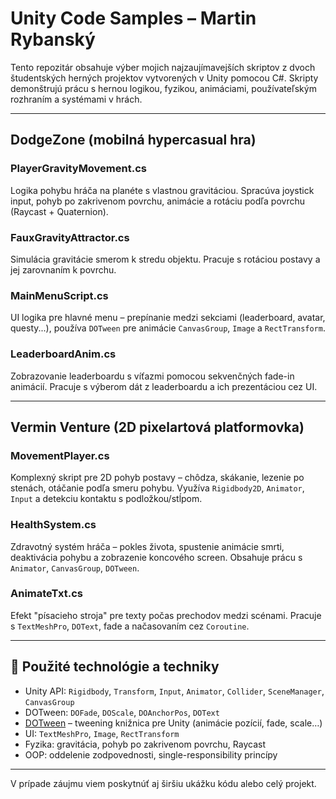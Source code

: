 # Unity Code Samples – Martin Rybanský

Tento repozitár obsahuje výber mojich najzaujímavejších skriptov z dvoch študentských herných projektov vytvorených v Unity pomocou C#. Skripty demonštrujú prácu s hernou logikou, fyzikou, animáciami, používateľským rozhraním a systémami v hrách.

---

## DodgeZone (mobilná hypercasual hra)

### PlayerGravityMovement.cs
Logika pohybu hráča na planéte s vlastnou gravitáciou. Spracúva joystick input, pohyb po zakrivenom povrchu, animácie a rotáciu podľa povrchu (Raycast + Quaternion).

### FauxGravityAttractor.cs
Simulácia gravitácie smerom k stredu objektu. Pracuje s rotáciou postavy a jej zarovnaním k povrchu.

### MainMenuScript.cs
UI logika pre hlavné menu – prepínanie medzi sekciami (leaderboard, avatar, questy...), používa `DOTween` pre animácie `CanvasGroup`, `Image` a `RectTransform`.

### LeaderboardAnim.cs
Zobrazovanie leaderboardu s víťazmi pomocou sekvenčných fade-in animácií. Pracuje s výberom dát z leaderboardu a ich prezentáciou cez UI.

---

## Vermin Venture (2D pixelartová platformovka)

### MovementPlayer.cs
Komplexný skript pre 2D pohyb postavy – chôdza, skákanie, lezenie po stenách, otáčanie podľa smeru pohybu. Využíva `Rigidbody2D`, `Animator`, `Input` a detekciu kontaktu s podložkou/stĺpom.

### HealthSystem.cs
Zdravotný systém hráča – pokles života, spustenie animácie smrti, deaktivácia pohybu a zobrazenie koncového screen. Obsahuje prácu s `Animator`, `CanvasGroup`, `DOTween`.

### AnimateTxt.cs
Efekt "písacieho stroja" pre texty počas prechodov medzi scénami. Pracuje s `TextMeshPro`, `DOText`, fade a načasovaním cez `Coroutine`.

---

## 🔧 Použité technológie a techniky
- Unity API: `Rigidbody`, `Transform`, `Input`, `Animator`, `Collider`, `SceneManager`, `CanvasGroup`
- DOTween: `DOFade`, `DOScale`, `DOAnchorPos`, `DOText`
- [DOTween](http://dotween.demigiant.com/) – tweening knižnica pre Unity (animácie pozícií, fade, scale…)
- UI: `TextMeshPro`, `Image`, `RectTransform`
- Fyzika: gravitácia, pohyb po zakrivenom povrchu, Raycast
- OOP: oddelenie zodpovednosti, single-responsibility princípy

---

V prípade záujmu viem poskytnúť aj širšiu ukážku kódu alebo celý projekt.
